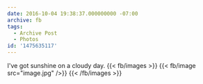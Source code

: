 ```yaml
---
date: 2016-10-04 19:38:37.000000000 -07:00
archive: fb
tags: 
  - Archive Post
  - Photos
id: '1475635117'
---
```


I've got sunshine on a cloudy day.
{{< fb/images >}}
{{< fb/image src="image.jpg" />}}
{{< /fb/images >}}
